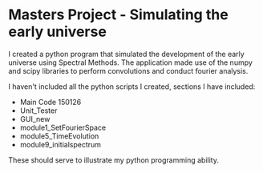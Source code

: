 # Masters Project - Simulating the early universe
I created a python program that simulated the development of the early universe using Spectral Methods. The application made use of the numpy and scipy libraries to perform convolutions and conduct fourier analysis.

I haven't included all the python scripts I created, sections I have included:
 - Main Code 150126
 - Unit_Tester
 - GUI_new
 - module1_SetFourierSpace
 - module5_TimeEvolution
 - module9_initialspectrum
 
These should serve to illustrate my python programming ability.
